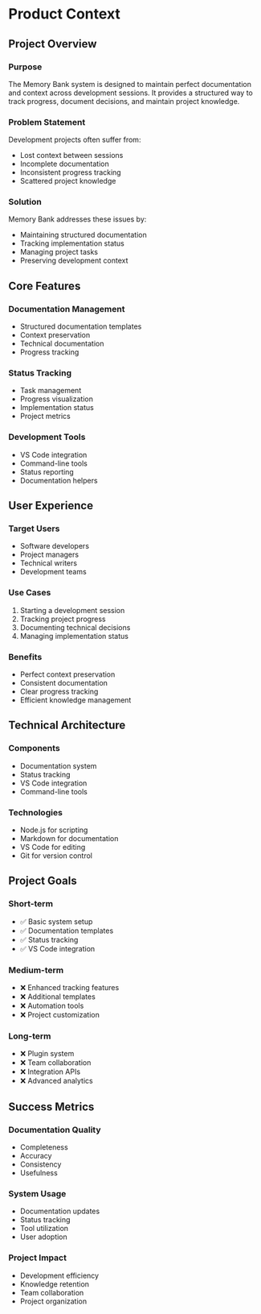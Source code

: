 # Product Context

## Project Overview

### Purpose
The Memory Bank system is designed to maintain perfect documentation and context across development sessions. It provides a structured way to track progress, document decisions, and maintain project knowledge.

### Problem Statement
Development projects often suffer from:
- Lost context between sessions
- Incomplete documentation
- Inconsistent progress tracking
- Scattered project knowledge

### Solution
Memory Bank addresses these issues by:
- Maintaining structured documentation
- Tracking implementation status
- Managing project tasks
- Preserving development context

## Core Features

### Documentation Management
- Structured documentation templates
- Context preservation
- Technical documentation
- Progress tracking

### Status Tracking
- Task management
- Progress visualization
- Implementation status
- Project metrics

### Development Tools
- VS Code integration
- Command-line tools
- Status reporting
- Documentation helpers

## User Experience

### Target Users
- Software developers
- Project managers
- Technical writers
- Development teams

### Use Cases
1. Starting a development session
2. Tracking project progress
3. Documenting technical decisions
4. Managing implementation status

### Benefits
- Perfect context preservation
- Consistent documentation
- Clear progress tracking
- Efficient knowledge management

## Technical Architecture

### Components
- Documentation system
- Status tracking
- VS Code integration
- Command-line tools

### Technologies
- Node.js for scripting
- Markdown for documentation
- VS Code for editing
- Git for version control

## Project Goals

### Short-term
- ✅ Basic system setup
- ✅ Documentation templates
- ✅ Status tracking
- ✅ VS Code integration

### Medium-term
- ❌ Enhanced tracking features
- ❌ Additional templates
- ❌ Automation tools
- ❌ Project customization

### Long-term
- ❌ Plugin system
- ❌ Team collaboration
- ❌ Integration APIs
- ❌ Advanced analytics

## Success Metrics

### Documentation Quality
- Completeness
- Accuracy
- Consistency
- Usefulness

### System Usage
- Documentation updates
- Status tracking
- Tool utilization
- User adoption

### Project Impact
- Development efficiency
- Knowledge retention
- Team collaboration
- Project organization